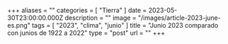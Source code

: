 +++
aliases = ""
categories = [ "Tierra" ]
date = 2023-05-30T23:00:00.000Z
description = ""
image = "/images/article-2023-june-es.png"
tags = [ "2023", "clima", "junio" ]
title = "Junio ​​2023 comparado con junios de 1922 a 2022"
type = "post"
url = ""
+++

